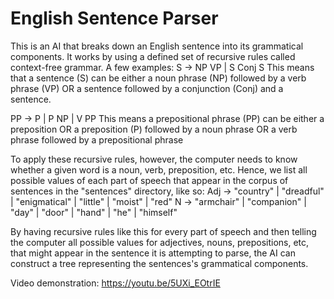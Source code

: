 # English Sentence Parser

This is an AI that breaks down an English sentence into its grammatical components. It works by using a defined set of recursive rules called context-free grammar. 
A few examples:
S -> NP VP | S Conj S
This means that a sentence (S) can be either a noun phrase (NP) followed by a verb phrase (VP)
OR
a sentence followed by a conjunction (Conj) and a sentence.

PP -> P | P NP | V PP
This means a prepositional phrase (PP) can be either a preposition
OR
a preposition (P) followed by a noun phrase
OR 
a verb phrase followed by a prepositional phrase

To apply these recursive rules, however, the computer needs to know whether a given word is a noun, verb, preposition, etc.
Hence, we list all possible values of each part of speech that appear in the corpus of sentences in the "sentences" directory, like so:
Adj -> "country" | "dreadful" | "enigmatical" | "little" | "moist" | "red"
N -> "armchair" | "companion" | "day" | "door" | "hand" | "he" | "himself"

By having recursive rules like this for every part of speech and then telling the computer all possible values for adjectives, nouns, prepositions, etc, that might appear in the sentence it is attempting to parse, the AI can construct a tree representing the sentences's grammatical components.

Video demonstration: https://youtu.be/5UXi_EOtrIE

